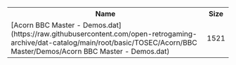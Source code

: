 <table>
<tr><th>Name</th><th>Size</th></tr>
<tr><td>[Acorn BBC Master - Demos.dat](https://raw.githubusercontent.com/open-retrogaming-archive/dat-catalog/main/root/basic/TOSEC/Acorn/BBC Master/Demos/Acorn BBC Master - Demos.dat)</td><td>1521</td></tr>
</table>
